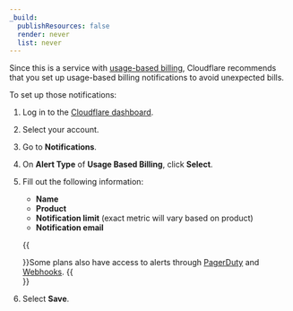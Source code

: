 ```yaml
---
_build:
  publishResources: false
  render: never
  list: never
---
```


Since this is a service with [usage-based billing](/support/account-management-billing/billing-add-on-service/), Cloudflare recommends that you set up usage-based billing notifications to avoid unexpected bills.

To set up those notifications:

1. Log in to the [Cloudflare dashboard](https://dash.cloudflare.com).
2. Select your account.
3. Go to **Notifications**.
4. On **Alert Type** of **Usage Based Billing**, click **Select**.
5. Fill out the following information:

    - **Name**
    - **Product**
    - **Notification limit** (exact metric will vary based on product)
    - **Notification email**

    {{<Aside type="note">}}Some plans also have access to alerts through [PagerDuty](/notifications/get-started/configure-pagerduty/) and [Webhooks](/notifications/get-started/configure-webhooks/).
    {{</Aside>}}

6. Select **Save**.